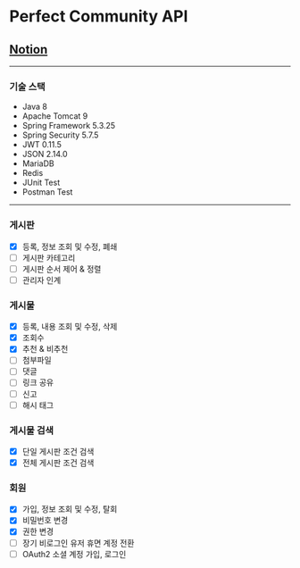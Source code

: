 # Perfect Community API

[//]: # (![Java]&#40;https://img.shields.io/badge/java-%23ED8B00.svg?style=for-the-badge&logo=java&logoColor=white&#41;)

[//]: # (![Spring]&#40;https://img.shields.io/badge/spring-%236DB33F.svg?style=for-the-badge&logo=spring&logoColor=white&#41;)

[//]: # (![MariaDB]&#40;https://img.shields.io/badge/MariaDB-003545?style=for-the-badge&logo=mariadb&logoColor=white&#41;)

[//]: # (<br>)

[//]: # (![Apache Tomcat]&#40;https://img.shields.io/badge/apache%20tomcat-%23F8DC75.svg?style=for-the-badge&logo=apache-tomcat&logoColor=black&#41; )

[//]: # (![]&#40;https://img.shields.io/badge/Apache%20Tomcat-9-orange&#41;)

## [Notion](https://jr-developer-ahngbeom.notion.site/Perfect-Community-API-87b6d4c45503482786d31f155a40a986)

---

### 기술 스택

- Java 8
- Apache Tomcat 9
- Spring Framework 5.3.25
- Spring Security 5.7.5
- JWT 0.11.5
- JSON 2.14.0
- MariaDB
- Redis
- JUnit Test
- Postman Test

---
### 게시판
- [x]  등록, 정보 조회 및 수정, 폐쇄
- [ ]  게시판 카테고리
- [ ]  게시판 순서 제어 & 정렬
- [ ]  관리자 인계

### 게시물
- [x]  등록, 내용 조회 및 수정, 삭제
- [x]  조회수
- [x]  추천 & 비추천
- [ ]  첨부파일
- [ ]  댓글
- [ ]  링크 공유
- [ ]  신고
- [ ]  해시 태그

### 게시물 검색
- [x]  단일 게시판 조건 검색
- [x]  전체 게시판 조건 검색

### 회원
- [x]  가입, 정보 조회 및 수정, 탈회
- [x]  비밀번호 변경
- [x]  권한 변경
- [ ]  장기 비로그인 유저 휴면 계정 전환
- [ ]  OAuth2 소셜 계정 가입, 로그인
